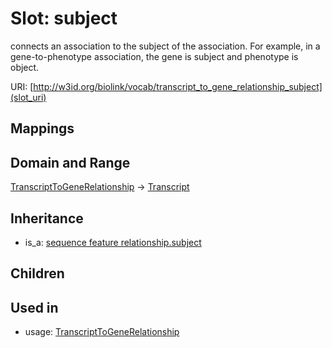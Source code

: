 # Slot: subject


connects an association to the subject of the association. For example, in a gene-to-phenotype association, the gene is subject and phenotype is object.

URI: [http://w3id.org/biolink/vocab/transcript_to_gene_relationship_subject](slot_uri)
## Mappings

## Domain and Range

[TranscriptToGeneRelationship](TranscriptToGeneRelationship.md) -> [Transcript](Transcript.md)
## Inheritance

 *  is_a: [sequence feature relationship.subject](sequence_feature_relationship_subject.md)
## Children

## Used in

 *  usage: [TranscriptToGeneRelationship](TranscriptToGeneRelationship.md)

